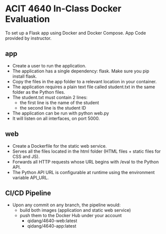 # ACIT 4640 In-Class Docker Evaluation

To set up a Flask app using Docker and Docker Compose. App Code provided by instructor.

## app

- Create a user to run the application.
- The application has a single dependency: flask. Make sure you pip install flask.
- Copy the files in the app folder to a relevant location in your container.
- The application requires a plain text file called student.txt in the same folder as the Python files.
- The student.txt must contain 2 lines:
  - the first line is the name of the student
  - the second line is the student ID
- The application can be run with python web.py
- It will listen on all interfaces, on port 5000.

## web

- Create a Dockerfile for the static web service.
- Serves all the files located in the html folder (HTML files + static files for CSS and JS).
- Forwards all HTTP requests whose URL begins with /eval to the Python API.
- The Python API URL is configurable at runtime using the environment variable API_URL.

## CI/CD Pipeline

- Upon any commit on any branch, the pipeline would:
  - build both images (application and static web service)
  - push them to the Docker Hub under your account
    - qidang/4640-web:latest
    - qidang/4640-app:latest

